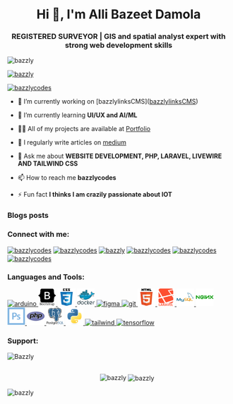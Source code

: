 
<h1 align="center">Hi 👋, I'm Alli Bazeet Damola</h1>
<h3 align="center">
REGISTERED SURVEYOR | GIS and spatial analyst expert with strong web development skills
</h3>

<p align="left"> <img src="https://komarev.com/ghpvc/?username=bazzly&label=Profile%20views&color=0e75b6&style=flat" alt="bazzly" /> </p>

<p align="left"> <a href="https://github.com/ryo-ma/github-profile-trophy"><img src="https://github-profile-trophy.vercel.app/?username=bazzly" alt="bazzly" /></a> </p>

<p align="left"> <a href="https://twitter.com/bazzlycodes" target="blank"><img src="https://img.shields.io/twitter/follow/bazzlycodes?logo=twitter&style=for-the-badge" alt="bazzlycodes" /></a> </p>

- 🔭 I’m currently working on [bazzlylinksCMS](<a href="https://cmswebapp.netlify.com" target="_blank">bazzlylinksCMS</a>)

- 🌱 I’m currently learning **UI/UX and AI/ML**

- 👨‍💻 All of my projects are available at [Portfolio](bazzlycodes.netlify.com)

- 📝 I regularly write articles on [medium](medium.com/@bazzlycodes)

- 💬 Ask me about **WEBSITE DEVELOPMENT, PHP, LARAVEL, LIVEWIRE AND TAILWIND CSS**

- 📫 How to reach me **bazzlycodes**

- ⚡ Fun fact **I thinks I am crazily passionate about IOT**

### Blogs posts
<!-- BLOG-POST-LIST:START -->
<!-- BLOG-POST-LIST:END -->

<h3 align="left">Connect with me:</h3>
<p align="left">
<a href="https://dev.to/bazzlycodes" target="blank"><img align="center" src="https://raw.githubusercontent.com/rahuldkjain/github-profile-readme-generator/master/src/images/icons/Social/devto.svg" alt="bazzlycodes" height="30" width="40" /></a>
<a href="https://twitter.com/bazzlycodes" target="blank"><img align="center" src="https://raw.githubusercontent.com/rahuldkjain/github-profile-readme-generator/master/src/images/icons/Social/twitter.svg" alt="bazzlycodes" height="30" width="40" /></a>
<a href="https://stackoverflow.com/users/9647758/alli-irwan-bazeet" target="blank"><img align="center" src="https://raw.githubusercontent.com/rahuldkjain/github-profile-readme-generator/master/src/images/icons/Social/stack-overflow.svg" alt="bazzly" height="30" width="40" /></a>
<a href="https://medium.com/bazzlycodes" target="blank"><img align="center" src="https://raw.githubusercontent.com/rahuldkjain/github-profile-readme-generator/master/src/images/icons/Social/medium.svg" alt="bazzlycodes" height="30" width="40" /></a>
<a href="https://www.youtube.com/c/bazzlycodes" target="blank"><img align="center" src="https://raw.githubusercontent.com/rahuldkjain/github-profile-readme-generator/master/src/images/icons/Social/youtube.svg" alt="bazzlycodes" height="30" width="40" /></a>
<a href="https://discord.gg/bazzlycodes" target="blank"><img align="center" src="https://raw.githubusercontent.com/rahuldkjain/github-profile-readme-generator/master/src/images/icons/Social/discord.svg" alt="bazzlycodes" height="30" width="40" /></a>
</p>

<h3 align="left">Languages and Tools:</h3>
<p align="left"> <a href="https://www.arduino.cc/" target="_blank" rel="noreferrer"> <img src="https://cdn.worldvectorlogo.com/logos/arduino-1.svg" alt="arduino" width="40" height="40"/> </a> <a href="https://getbootstrap.com" target="_blank" rel="noreferrer"> <img src="https://raw.githubusercontent.com/devicons/devicon/master/icons/bootstrap/bootstrap-plain-wordmark.svg" alt="bootstrap" width="40" height="40"/> </a> <a href="https://www.w3schools.com/css/" target="_blank" rel="noreferrer"> <img src="https://raw.githubusercontent.com/devicons/devicon/master/icons/css3/css3-original-wordmark.svg" alt="css3" width="40" height="40"/> </a> <a href="https://www.docker.com/" target="_blank" rel="noreferrer"> <img src="https://raw.githubusercontent.com/devicons/devicon/master/icons/docker/docker-original-wordmark.svg" alt="docker" width="40" height="40"/> </a> <a href="https://www.figma.com/" target="_blank" rel="noreferrer"> <img src="https://www.vectorlogo.zone/logos/figma/figma-icon.svg" alt="figma" width="40" height="40"/> </a> <a href="https://git-scm.com/" target="_blank" rel="noreferrer"> <img src="https://www.vectorlogo.zone/logos/git-scm/git-scm-icon.svg" alt="git" width="40" height="40"/> </a> <a href="https://www.w3.org/html/" target="_blank" rel="noreferrer"> <img src="https://raw.githubusercontent.com/devicons/devicon/master/icons/html5/html5-original-wordmark.svg" alt="html5" width="40" height="40"/> </a> <a href="https://laravel.com/" target="_blank" rel="noreferrer"> <img src="https://raw.githubusercontent.com/devicons/devicon/master/icons/laravel/laravel-plain-wordmark.svg" alt="laravel" width="40" height="40"/> </a> <a href="https://www.mysql.com/" target="_blank" rel="noreferrer"> <img src="https://raw.githubusercontent.com/devicons/devicon/master/icons/mysql/mysql-original-wordmark.svg" alt="mysql" width="40" height="40"/> </a> <a href="https://www.nginx.com" target="_blank" rel="noreferrer"> <img src="https://raw.githubusercontent.com/devicons/devicon/master/icons/nginx/nginx-original.svg" alt="nginx" width="40" height="40"/> </a> <a href="https://www.photoshop.com/en" target="_blank" rel="noreferrer"> <img src="https://raw.githubusercontent.com/devicons/devicon/master/icons/photoshop/photoshop-line.svg" alt="photoshop" width="40" height="40"/> </a> <a href="https://www.php.net" target="_blank" rel="noreferrer"> <img src="https://raw.githubusercontent.com/devicons/devicon/master/icons/php/php-original.svg" alt="php" width="40" height="40"/> </a> <a href="https://www.postgresql.org" target="_blank" rel="noreferrer"> <img src="https://raw.githubusercontent.com/devicons/devicon/master/icons/postgresql/postgresql-original-wordmark.svg" alt="postgresql" width="40" height="40"/> </a> <a href="https://www.python.org" target="_blank" rel="noreferrer"> <img src="https://raw.githubusercontent.com/devicons/devicon/master/icons/python/python-original.svg" alt="python" width="40" height="40"/> </a> <a href="https://tailwindcss.com/" target="_blank" rel="noreferrer"> <img src="https://www.vectorlogo.zone/logos/tailwindcss/tailwindcss-icon.svg" alt="tailwind" width="40" height="40"/> </a> <a href="https://www.tensorflow.org" target="_blank" rel="noreferrer"> <img src="https://www.vectorlogo.zone/logos/tensorflow/tensorflow-icon.svg" alt="tensorflow" width="40" height="40"/> </a> </p>

<h3 align="left">Support:</h3>
<p><a href="https://www.buymeacoffee.com/Bazzly"> <img align="left" src="https://cdn.buymeacoffee.com/buttons/v2/default-yellow.png" height="50" width="210" alt="Bazzly" /></a></p><br><br>

<p><img align="left" src="https://github-readme-stats.vercel.app/api/top-langs?username=bazzly&show_icons=true&locale=en&layout=compact" alt="bazzly" /></p>

<p>&nbsp;<img align="center" src="https://github-readme-stats.vercel.app/api?username=bazzly&show_icons=true&locale=en" alt="bazzly" /></p>

<p><img align="center" src="https://github-readme-streak-stats.herokuapp.com/?user=bazzly&" alt="bazzly" /></p>
















